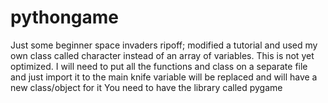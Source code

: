 # pythongame
Just some beginner space invaders ripoff; modified a tutorial and used my own class called character instead of an array of variables.
This is not yet optimized. I will need to put all the functions and class on a separate file and just import it to the main
knife variable will be replaced and will have a new class/object for it
You need to have the library called pygame
